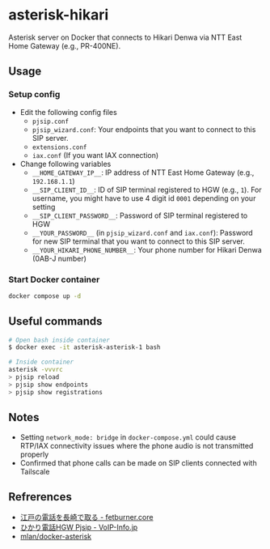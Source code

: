 # asterisk-hikari
Asterisk server on Docker that connects to Hikari Denwa via NTT East Home Gateway (e.g., PR-400NE).

## Usage

### Setup config
- Edit the following config files
  - `pjsip.conf`
  - `pjsip_wizard.conf`: Your endpoints that you want to connect to this SIP server.
  - `extensions.conf`
  - `iax.conf` (If you want IAX connection)
- Change following variables
  - `__HOME_GATEWAY_IP__`: IP address of NTT East Home Gateway (e.g., `192.168.1.1`)
  - `__SIP_CLIENT_ID__`: ID of SIP terminal registered to HGW (e.g., `1`). For username, you might have to use 4 digit id `0001` depending on your setting
  - `__SIP_CLIENT_PASSWORD__`: Password of SIP terminal registered to HGW
  - `__YOUR_PASSWORD__` (in `pjsip_wizard.conf` and `iax.conf`): Password for new SIP terminal that you want to connect to this SIP server.
  - `__YOUR_HIKARI_PHONE_NUMBER__`: Your phone number for Hikari Denwa (0AB-J number)

### Start Docker container
```sh
docker compose up -d
```

## Useful commands
```sh
# Open bash inside container
$ docker exec -it asterisk-asterisk-1 bash

# Inside container
asterisk -vvvrc
> pjsip reload
> pjsip show endpoints
> pjsip show registrations
```

## Notes
- Setting `network_mode: bridge` in `docker-compose.yml` could cause RTP/IAX connectivity issues where the phone audio is not transmitted properly
- Confirmed that phone calls can be made on SIP clients connected with Tailscale

## Refrerences
- [江戸の電話を長崎で取る - fetburner.core ](https://fetburner.hatenablog.com/entry/2024/03/10/192545)
- [ひかり電話HGW Pjsip - VoIP-Info.jp](https://www.voip-info.jp/index.php/%E3%81%B2%E3%81%8B%E3%82%8A%E9%9B%BB%E8%A9%B1HGW_Pjsip)
- [mlan/docker-asterisk](https://github.com/mlan/docker-asterisk)
